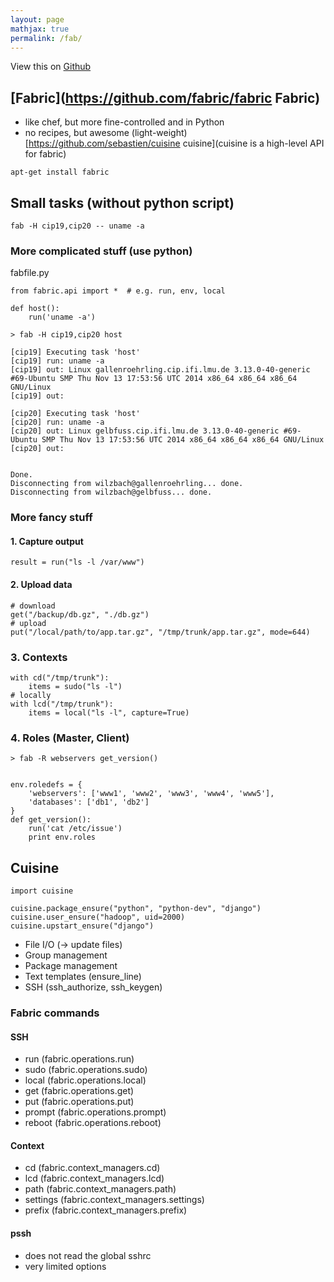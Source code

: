 ```yaml
---
layout: page
mathjax: true
permalink: /fab/
---
```


View this on [Github](https://github.com/greenify/hadoop-auto-conf)

[Fabric](https://github.com/fabric/fabric Fabric)
--------------------------------------------------

* like chef, but more fine-controlled and in Python
* no recipes, but awesome (light-weight) [https://github.com/sebastien/cuisine cuisine](cuisine is a high-level API for fabric)

```
apt-get install fabric
```

Small tasks (without python script)
----------------------------------

```
fab -H cip19,cip20 -- uname -a
```

### More complicated stuff (use python)

fabfile.py

```
from fabric.api import *  # e.g. run, env, local

def host():
    run('uname -a')
```


`> fab -H cip19,cip20 host`

```
[cip19] Executing task 'host'
[cip19] run: uname -a
[cip19] out: Linux gallenroehrling.cip.ifi.lmu.de 3.13.0-40-generic #69-Ubuntu SMP Thu Nov 13 17:53:56 UTC 2014 x86_64 x86_64 x86_64 GNU/Linux
[cip19] out: 

[cip20] Executing task 'host'
[cip20] run: uname -a
[cip20] out: Linux gelbfuss.cip.ifi.lmu.de 3.13.0-40-generic #69-Ubuntu SMP Thu Nov 13 17:53:56 UTC 2014 x86_64 x86_64 x86_64 GNU/Linux
[cip20] out: 


Done.
Disconnecting from wilzbach@gallenroehrling... done.
Disconnecting from wilzbach@gelbfuss... done.
```

### More fancy stuff

#### 1. Capture output

```
result = run("ls -l /var/www")
```

#### 2. Upload data

```
# download
get("/backup/db.gz", "./db.gz")
# upload
put("/local/path/to/app.tar.gz", "/tmp/trunk/app.tar.gz", mode=644)
```

### 3. Contexts

```
with cd("/tmp/trunk"):
    items = sudo("ls -l")
# locally
with lcd("/tmp/trunk"):
    items = local("ls -l", capture=True)
```

### 4. Roles (Master, Client)

```
> fab -R webservers get_version()
```

```

env.roledefs = {
    'webservers': ['www1', 'www2', 'www3', 'www4', 'www5'],
    'databases': ['db1', 'db2']
}
def get_version():
    run('cat /etc/issue')
    print env.roles
```


Cuisine 
-------------

```
import cuisine

cuisine.package_ensure("python", "python-dev", "django")
cuisine.user_ensure("hadoop", uid=2000)
cuisine.upstart_ensure("django")
```

* File I/O (-> update files)
* Group management
* Package management
* Text templates (ensure_line)
* SSH (ssh_authorize, ssh_keygen)

### Fabric commands

#### SSH

* run (fabric.operations.run)
* sudo (fabric.operations.sudo)
* local (fabric.operations.local)
* get (fabric.operations.get)
* put (fabric.operations.put)
* prompt (fabric.operations.prompt)
* reboot (fabric.operations.reboot)

#### Context

* cd (fabric.context_managers.cd)
* lcd (fabric.context_managers.lcd)
* path (fabric.context_managers.path)
* settings (fabric.context_managers.settings)
* prefix (fabric.context_managers.prefix)

#### pssh

* does not read the global sshrc
* very limited options
